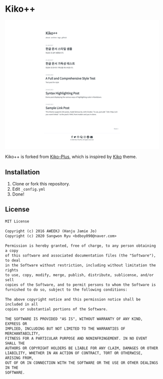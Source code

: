 # Kiko++

![image](/images/sample.png)

Kiko++ is forked from [Kiko-Plus](https://aweekj.github.io/Kiko-plus), which is inspired by [Kiko](http://github.com/gfjaru/Kiko) theme.

## Installation
1. Clone or fork this repository.
2. Edit `_config.yml`
3. Done!

## License
```
MIT License

Copyright (c) 2016 AWEEKJ (Hanju Jamie Jo)
Copyright (c) 2020 Sangwon Ryu <bdboy090@naver.com>

Permission is hereby granted, free of charge, to any person obtaining a copy
of this software and associated documentation files (the "Software"), to deal
in the Software without restriction, including without limitation the rights
to use, copy, modify, merge, publish, distribute, sublicense, and/or sell
copies of the Software, and to permit persons to whom the Software is
furnished to do so, subject to the following conditions:

The above copyright notice and this permission notice shall be included in all
copies or substantial portions of the Software.

THE SOFTWARE IS PROVIDED "AS IS", WITHOUT WARRANTY OF ANY KIND, EXPRESS OR
IMPLIED, INCLUDING BUT NOT LIMITED TO THE WARRANTIES OF MERCHANTABILITY,
FITNESS FOR A PARTICULAR PURPOSE AND NONINFRINGEMENT. IN NO EVENT SHALL THE
AUTHORS OR COPYRIGHT HOLDERS BE LIABLE FOR ANY CLAIM, DAMAGES OR OTHER
LIABILITY, WHETHER IN AN ACTION OF CONTRACT, TORT OR OTHERWISE, ARISING FROM,
OUT OF OR IN CONNECTION WITH THE SOFTWARE OR THE USE OR OTHER DEALINGS IN THE
SOFTWARE.
```
